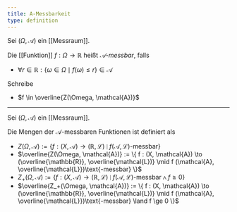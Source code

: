 ```yaml
---
title: A-Messbarkeit
type: definition
---
```


Sei $(\Omega, \mathcal{A})$ ein [[Messraum]].

Die [[Funktion]] $f : \Omega \to \mathbb{R}$ heißt *$\mathcal{A}$-messbar*, falls
- $\forall r \in \mathbb{R} : \{ \omega \in \Omega \mid f(\omega) \le r \} \in \mathcal{A}$

Schreibe
- $f \in \overline{Z(\Omega, \mathcal{A})}$

---

Sei $(\Omega, \mathcal{A})$ ein [[Messraum]].

Die Mengen der $\mathcal{A}$-messbaren Funktionen ist definiert als
- $Z(\Omega, \mathcal{A}) := \{ f : (X, \mathcal{A}) \to (\mathbb{R}, \mathcal{L}) \mid f (\mathcal{A}, \mathcal{L})\text{-messbar} \}$
- $\overline{Z(\Omega, \mathcal{A})} := \{ f : (X, \mathcal{A}) \to (\overline{\mathbb{R}}, \overline{\mathcal{L})} \mid f (\mathcal{A}, \overline{\mathcal{L}})\text{-messbar} \}$
- $Z_+(\Omega, \mathcal{A}) := \{ f : (X, \mathcal{A}) \to (\mathbb{R}, \mathcal{L}) \mid f (\mathcal{A}, \mathcal{L})\text{-messbar} \land f \ge 0 \}$
- $\overline{Z_+(\Omega, \mathcal{A})} := \{ f : (X, \mathcal{A}) \to (\overline{\mathbb{R}}, \overline{\mathcal{L})} \mid f (\mathcal{A}, \overline{\mathcal{L}})\text{-messbar} \land f \ge 0 \}$